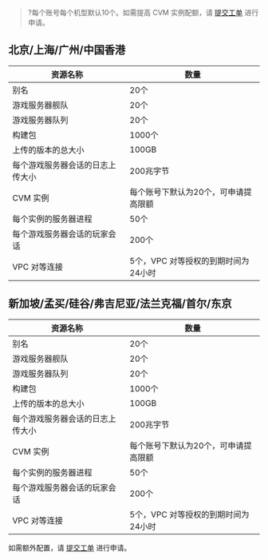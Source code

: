 >?每个账号每个机型默认10个。如需提高 CVM 实例配额，请 [提交工单](https://console.cloud.tencent.com/workorder/category) 进行申请。

## 北京/上海/广州/中国香港

|资源名称|数量|
|---|---|
|别名|	20个|
|游戏服务器舰队|	20个|
|游戏服务器队列|	20个|
|构建包|	1000个|
|上传的版本的总大小|	100GB|
|每个游戏服务器会话的日志上传大小|	200兆字节|
|CVM 实例|	每个账号下默认为20个，可申请提高限额|
|每个实例的服务器进程|	50个|
|每个游戏服务器会话的玩家会话|	200个|
|VPC 对等连接|5个，VPC 对等授权的到期时间为24小时|


## 新加坡/孟买/硅谷/弗吉尼亚/法兰克福/首尔/东京  

|资源名称|数量|
|---|---|
|别名|	20个|
|游戏服务器舰队|	20个|
|游戏服务器队列|	20个|
|构建包|	1000个|
|上传的版本的总大小|	100GB|
|每个游戏服务器会话的日志上传大小|	200兆字节|
|CVM 实例|	每个账号下默认为20个，可申请提高限额|
|每个实例的服务器进程|	50个|
|每个游戏服务器会话的玩家会话|	200个|
|VPC 对等连接|5个，VPC 对等授权的到期时间为24小时|


如需额外配置，请 [提交工单](https://console.cloud.tencent.com/workorder/category) 进行申请。
